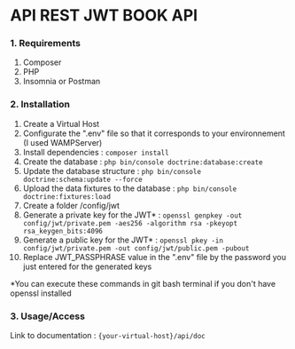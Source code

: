 # API REST JWT BOOK API

### 1. Requirements
1. Composer
2. PHP
3. Insomnia or Postman

### 2. Installation
1. Create a Virtual Host
2. Configurate the ".env" file so that it corresponds to your environnement (I used WAMPServer)
3. Install dependencies : ```composer install```
4. Create the database : ```php bin/console doctrine:database:create```
5. Update the database structure : ```php bin/console doctrine:schema:update --force```
6. Upload the data fixtures to the database : ```php bin/console doctrine:fixtures:load```
7. Create a folder /config/jwt
8. Generate a private key for the JWT* : ```openssl genpkey -out config/jwt/private.pem -aes256 -algorithm rsa -pkeyopt rsa_keygen_bits:4096```
9. Generate a public key for the JWT* : ```openssl pkey -in config/jwt/private.pem -out config/jwt/public.pem -pubout```
10. Replace JWT_PASSPHRASE value in the ".env" file by the password you just entered for the generated keys


*You can execute these commands in git bash terminal if you don't have openssl installed

### 3. Usage/Access
Link to documentation : ```{your-virtual-host}/api/doc```
